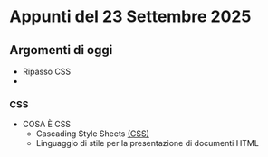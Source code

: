 # Appunti del 23 Settembre 2025

## Argomenti di oggi
- Ripasso CSS
- 


### CSS
- COSA È CSS
    - Cascading Style Sheets [(CSS)](./definizioni/semantica.md#css "Definizione di CSS")
    - Linguaggio di stile per la presentazione di documenti HTML
    